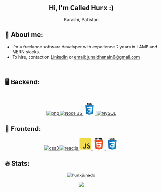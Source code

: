 <h2 align="center">Hi, I'm Called Hunx :) </h2>
<p align="center">Karachi, Pakistan</p>


## 🧔 About me:
- I'm a freelance software developer with experience 2 years in LAMP and MERN stacks.
- To hire, contact on <a href='https://www.linkedin.com/in/hunain-ahmed-267780275/'>LinkedIn</a> or <a href='mailto:junaidhunain6@gmailcom'>email: junaidhunain6@gmail.com </a>
<br>

## 🖥️ Backend:
<br />
<p margin='5px' align="center"> 
  <a href="https://www.php.net" target="_blank"> 
    <img src="https://www.php.net/images/logos/new-php-logo.png" margin="5" alt="php" width="60" height="40"/> 
  </a>

 <a href="https://nodejs.org/" target="_blank"> 
    <img src="https://nodejs.org/static/images/logo.svg" alt="Node JS" width="80" height="40"/> 
  </a>
  <a href="https://www.w3schools.com/css/" target="_blank"> 
    <img src="https://raw.githubusercontent.com/devicons/devicon/master/icons/css3/css3-original-wordmark.svg" alt="css3" width="40" height="40"/> 
  </a>
    <a href="https://www.mysql.com" target="_blank"> 
    <img src="https://www.mysql.com/common/logos/logo-mysql-170x115.png" alt="MySQL" width="50" height="40"/> 
  </a>



</p>

## 🎨 Frontend: 
<p align='center'>
    <a href="https://tailwindcss.com/" target="_blank"> 
    <img src="https://res.cloudinary.com/arcjet-media/image/upload/c_scale,w_256/v1608734952/z8hzeszc9eb3sp3vp3qc.jpg" alt="css3" width="40" height="40"/> 
  </a>
    <a href="https://reactjs.org/" target="_blank"> 
    <img src="https://cdn.freebiesupply.com/logos/large/2x/react-1-logo-png-transparent.png" alt="reactjs" width="40" height="40"/> 
  </a> 
  <a href="https://developer.mozilla.org/en-US/docs/Web/JavaScript" target="_blank"> 
    <img src="https://raw.githubusercontent.com/devicons/devicon/master/icons/javascript/javascript-original.svg" alt="javascript" width="40" height="40"/> 
  </a> 
  <a href="https://www.w3.org/html/" target="_blank"> 
    <img src="https://raw.githubusercontent.com/devicons/devicon/master/icons/html5/html5-original-wordmark.svg" alt="html5" width="40" height="40"/> 
  </a>

   <a href="https://www.w3schools.com/css/" target="_blank"> 
    <img src="https://raw.githubusercontent.com/devicons/devicon/master/icons/css3/css3-original-wordmark.svg" alt="css3" width="40" height="40"/> 
  </a>
</p>


## 🔥 Stats:
<p align="center"><img src="https://github-readme-streak-stats.herokuapp.com?user=hunxjunedo&theme=github-dark&hide_border=true&date_format=M%20j%5B%2C%20Y%5D" alt="hunxjunedo" /><br />
<div align="center"><img height= "150" src="https://github-readme-stats.vercel.app/api/top-langs/?username=hunxjunedo&theme=github_dark&layout=compact&border_color=1F1F1F" /></div></p>



